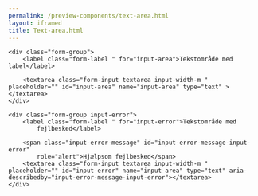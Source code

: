 ```yaml
--- 
permalink: /preview-components/text-area.html
layout: iframed 
title: Text-area.html
---
```

<div class="container">

    <div class="form-group">
        <label class="form-label " for="input-area">Tekstområde med label</label>

        <textarea class="form-input textarea input-width-m " placeholder="" id="input-area" name="input-area" type="text" ></textarea>
    </div>

    <div class="form-group input-error">
        <label class="form-label " for="input-error">Tekstområde med
            fejlbesked</label>

        <span class="input-error-message" id="input-error-message-input-error"
            role="alert">Hjælpsom fejlbesked</span>
        <textarea class="form-input textarea input-width-m " placeholder="" id="input-error" name="input-area" type="text" aria-describedby="input-error-message-input-error"></textarea>
    </div>

</div>